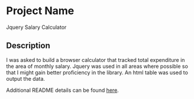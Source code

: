 # Project Name

Jquery Salary Calculator

## Description

I was asked to build a browser calculator that tracked total expenditure in the area of monthly salary. Jquery was used in all areas where possible so that I might gain better proficiency in the library. An html table was used to output the data.

Additional README details can be found [here](https://github.com/PrimeAcademy/readme-template/blob/master/README.md).
